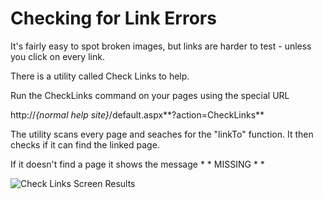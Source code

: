 # Checking for Link Errors

It's fairly easy to spot broken images, but links are harder to test - unless you click on every link.

There is a utility called Check Links to help.

Run the CheckLinks command on your pages using the special URL

http://*{normal help site}*/default.aspx**?action=CheckLinks**


The utility scans every page and seaches for the "linkTo" function.  It then checks if it can find the linked page.

If it doesn't find a page it shows the message  * * MISSING * *

![Check Links Screen Results](Docs/-images/pureHelp/CheckLinks.png)

